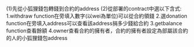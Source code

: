 (1)先從小狐狸錢包轉錢到合約的address
(2)從部署的contract中選以下含式:
1.withdraw function在旁填入數字(以wei為單位)可以從合約領錢
2.選donation function在旁填入address可以查看該address捐多少錢給合約
3.getbalance function查看餘額
4.owner查看合約的擁有者，合約的擁有者設定為部屬該合約的人的小狐狸錢包address
